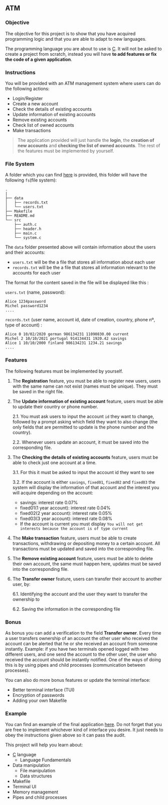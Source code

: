 ## ATM

### Objective

The objective for this project is to show that you have acquired programming logic and that you are able to adapt to new languages.

The programming language you are about to use is [C](https://en.wikipedia.org/wiki/C_%28programming_language%29). It will not be asked to create
a project from scratch, instead you will have **to add features or fix the code of a given application**.

### Instructions

You will be provided with an ATM management system where users can do the following actions:

- Login/Register
- Create a new account
- Check the details of existing accounts
- Update information of existing accounts
- Remove existing accounts
- Check list of owned accounts
- Make transactions

> The application provided will just handle the **login**, the **creation of new accounts** and **checking the list of owned accounts**. The rest of the features must
be implemented by yourself.

### File System

A folder which you can find [here](https://assets.01-edu.org/atm-system/atm-system.zip) is provided, this folder will have the following `fs`(file system):

```console
.
|
├── data
│   ├── records.txt
│   └── users.txt
├── Makefile
├── README.md
└── src
    ├── auth.c
    ├── header.h
    ├── main.c
    └── system.c
```

The `data` folder presented above will contain information about the users and their accounts:

- `users.txt` will be the a file that stores all information about each user
- `records.txt` will be the a file that stores all information relevant to the accounts for each user

The format for the content saved in the file will be displayed like this :

`users.txt` (name, password):

```console
Alice 1234password
Michel password1234
....
```

`records.txt` (user name, account id, date of creation, country, phone nº, type of account) :

```console
Alice 0 10/02/2020 german 986134231 11090830.00 current
Michel 2 10/10/2021 portugal 914134431 1920.42 savings
Alice 1 10/10/2000 finland 986134231 1234.21 savings
....
```

### Features

The following features must be implemented by yourself.

1. The **Registration** feature, you must be able to register new users, users with the same name can not exist (names must be unique). They must be saved in the right file.

2. The **Update information of existing account** feature, users must be able to update their country or phone number.

   2.1. You must ask users to input the account `id` they want to change, followed by a prompt asking which field they want to also change (the only fields that are permitted to update is the phone number and the country).

   2.2. Whenever users update an account, it must be saved into the corresponding file.

3. The **Checking the details of existing accounts** feature, users must be able to check just one account at a time.

   3.1. For this it must be asked to input the account id they want to see

   3.2. If the account is either `savings`, `fixed01`, `fixed02` and `fixed03` the system will display
   the information of that account and the interest you will acquire depending on the account:

   - savings: interest rate 0.07%
   - fixed01(1 year account): interest rate 0.04%
   - fixed02(2 year account): interest rate 0.05%
   - fixed03(3 year account): interest rate 0.08%
   - If the account is current you must display `You will not get interests because the account is of type current`

4. The **Make transaction** feature, users must be able to create transactions, withdrawing or depositing money to a certain account. All transactions
   must be updated and saved into the corresponding file.

5. The **Remove existing account** feature, users must be able to delete their own account, the same must happen here, updates must be saved into the corresponding file.

6. The **Transfer owner** feature, users can transfer their account to another user, by:

   6.1. Identifying the account and the user they want to transfer the ownership to

   6.2. Saving the information in the corresponding file

### Bonus

As bonus you can add a verification to the field **Transfer owner**. Every time a user transfers ownership of an account the other user who received the account
can be alerted that he or she received an account from someone instantly.
Example: if you have two terminals opened logged with two different users, and one send the account to the other user,
the user who received the account should be instantly notified.
One of the ways of doing this is by using pipes and child processes (communication between processes).

You can also do more bonus features or update the terminal interface:

- Better terminal interface (TUI)
- Encryption of passwords 
- Adding your own Makefile

### Example

You can find an example of the final application [here](https://www.youtube.com/watch?v=xVtikDcGG2E). Do not forget that you are free to
implement whichever kind of interface you desire. It just needs to obey the instructions given above so it can pass the audit.

This project will help you learn about:

- [C](https://en.wikipedia.org/wiki/C_%28programming_language%29) language
  - Language Fundamentals
- Data manipulation
  - File manipulation
  - Data structures
- Makefile
- Terminal UI
- Memory management
- Pipes and child processes
